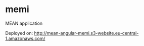 # memi
MEAN application

Deployed on:
http://mean-angular-memi.s3-website.eu-central-1.amazonaws.com/
